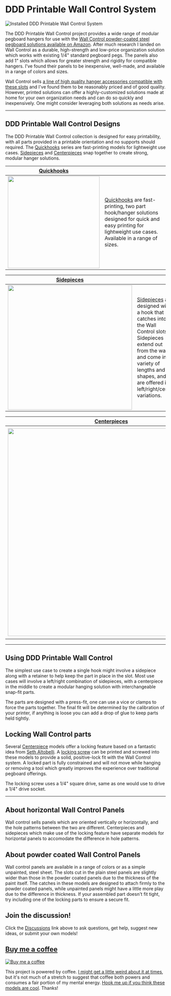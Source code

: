 # DDD Printable Wall Control System

![Installed DDD Printable Wall Control System](https://github.com/aderusha/DDD-Printable-Wall-Control-System/blob/main/images/installed.jpg?raw=true)

The DDD Printable Wall Control project provides a wide range of modular pegboard hangers for use with the [Wall Control powder-coated steel pegboard solutions available on Amazon](https://amzn.to/35emTsm).  After much research I landed on Wall Control as a durable, high-strength and low-price organization solution which works with existing 1/4" standard pegboard pegs.  The panels also add 1" slots which allows for greater strength and rigidity for compatible hangers.  I've found their panels to be inexpensive, well-made, and available in a range of colors and sizes.

Wall Control sells [a line of high quality hanger accessories compatible with these slots](https://amzn.to/35fkhuu) and I've found them to be reasonably priced and of good quality.  However, printed solutions can offer a highly-customized solutions made at home for your own organization needs and can do so quickly and inexpensively.  One might consider leveraging both solutions as needs arise.

---

## DDD Printable Wall Control Designs

The DDD Printable Wall Control collection is designed for easy printability, with all parts provided in a printable orientation and no supports should required.  The [Quickhooks](Quickhooks) series are fast-printing models for lightweight use cases.  [Sidepieces](Sidepieces) and [Centerpieces](Centerpieces) snap together to create strong, modular hanger solutions.

| [Quickhooks](Quickhooks) | |
| --- | --- |
| [<img src="https://github.com/aderusha/DDD-Printable-Wall-Control-System/blob/main/images/Quickhooks_example.png?raw=true" width="288">](Quickhooks) | [Quickhooks](Quickhooks) are fast-printing, two part hook/hanger solutions designed for quick and easy printing for lightweight use cases. Available in a range of sizes.|

| [Sidepieces](Sidepieces) | |
| --- | --- |
| [<img src="https://github.com/aderusha/DDD-Printable-Wall-Control-System/blob/main/images/Sidepieces_example.png?raw=true" width="390">](Sidepieces) | [Sidepieces](Sidepieces) are designed with a hook that catches into the Wall Control slots.  Sidepieces extend out from the wall and come in a variety of lengths and shapes, and are offered in left/right/center variations.|

| [Centerpieces](Centerpieces) | |
| --- | --- |
| [<img src="https://github.com/aderusha/DDD-Printable-Wall-Control-System/blob/main/images/Centerpieces_example.png?raw=true" width="650">](Centerpieces) | [Centerpieces](Centerpieces) are designed to mount between a pair of sidepieces.  Centerpieces are designed to create custom hook, shelf, or hangar solutions which can snap into place between a variety of sidepieces. Some centerpiece models offer an additional locking feature which allows for completely rigid connections to a Wall Control panel.|

---

## Using DDD Printable Wall Control

The simplest use case to create a single hook might involve a sidepiece along with a retainer to help keep the part in place in the slot.  Most use cases will involve a left/right combination of sidepieces, with a centerpiece in the middle to create a modular hanging solution with interchangeable snap-fit parts.

The parts are designed with a press-fit, one can use a vice or clamps to force the parts together.  The final fit will be determined by the calibration of your printer, if anything is loose you can add a drop of glue to keep parts held tightly.

## Locking Wall Control parts

Several [Centerpiece](Centerpieces) models offer a locking feature based on a fantastic idea from [Seth Altobelli](https://www.thingiverse.com/seth_a/designs).  A [locking screw](Centerpieces/Locking_spacer/8mm%20Lock%20Pin.stl) can be printed and screwed into these models to provide a solid, positive-lock fit with the Wall Control system.  A locked part is fully constrained and will not move while hanging or removing a tool which greatly improves the experience over traditional pegboard offerings.

The locking screw uses a 1/4" square drive, same as one would use to drive a 1/4" drive socket.

---

## About horizontal Wall Control Panels

Wall control sells panels which are oriented vertically or horizontally, and the hole patterns between the two are different. Centerpieces and sidepieces which make use of the locking feature have separate models for horizontal panels to accomodate the difference in hole patterns.

## About powder coated Wall Control Panels

Wall control panels are available in a range of colors or as a simple unpainted, steel sheet.  The slots cut in the plain steel panels are slightly wider than those in the powder coated panels due to the thickness of the paint itself.  The catches in these models are designed to attach firmly to the powder coated panels, while unpainted panels might have a little more play due to the difference in thickness.  If your assembled part doesn't fit tight, try including one of the locking parts to ensure a secure fit.

## Join the discussion!

Click the [Discussions](https://github.com/aderusha/DDD-Printable-Wall-Control-System/discussions) link above to ask questions, get help, suggest new ideas, or submit your own models!

## [Buy me a coffee](https://www.buymeacoffee.com/gW5rPpsKR)

[![Buy me a coffee](https://www.buymeacoffee.com/assets/img/custom_images/black_img.png)](https://www.buymeacoffee.com/gW5rPpsKR)

This project is powered by coffee.  [I might get a little weird about it at times](https://github.com/aderusha/RoastLearner), but it's not much of a stretch to suggest that coffee both powers and consumes a fair portion of my mental energy.  [Hook me up if you think these models are cool](https://www.buymeacoffee.com/gW5rPpsKR).  Thanks!
